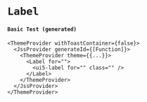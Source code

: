 # `Label`

#### `Basic Test (generated)`

```
<ThemeProvider withToastContainer={false}>
  <JssProvider generateId={[Function]}>
    <ThemeProvider theme={{...}}>
      <Label for="">
        <ui5-label for="" class="" />
      </Label>
    </ThemeProvider>
  </JssProvider>
</ThemeProvider>
```


